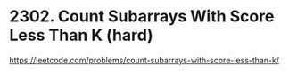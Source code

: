 # 2302. Count Subarrays With Score Less Than K (hard)

https://leetcode.com/problems/count-subarrays-with-score-less-than-k/
